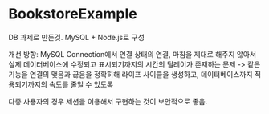 # BookstoreExample
DB 과제로 만든것. MySQL + Node.js로 구성

개선 방향: 
MySQL Connection에서 연결 상태의 연결, 마침을 제대로 해주지 않아서 실제 데이터베이스에 수정되고 표시되기까지의 시간의 딜레이가 존재하는 문제
-> 같은 기능을 연결의 맺음과 끊음을 정확히해 라이프 사이클을 생성하고, 데이터베이스까지 적용되기까지의 속도를 줄일 수 있도록

다중 사용자의 경우 세션을 이용해서 구현하는 것이 보안적으로 좋음.
